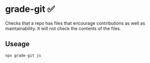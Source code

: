 # grade-git ✅

Checks that a repo has files that encourage contributions as well as maintainability. It will not check the contents of the files.

## Useage

```javascript
npx grade-git js
```